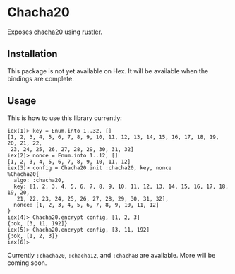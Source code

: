 # Chacha20

Exposes [chacha20](https://docs.rs/crate/chacha20/0.7.1) using [rustler](https://github.com/rusterlium/rustler).

## Installation

This package is not yet available on Hex. It will be available when the bindings are complete.

## Usage

This is how to use this library currently:

```
iex(1)> key = Enum.into 1..32, []
[1, 2, 3, 4, 5, 6, 7, 8, 9, 10, 11, 12, 13, 14, 15, 16, 17, 18, 19, 20, 21, 22,
 23, 24, 25, 26, 27, 28, 29, 30, 31, 32]
iex(2)> nonce = Enum.into 1..12, []
[1, 2, 3, 4, 5, 6, 7, 8, 9, 10, 11, 12]
iex(3)> config = Chacha20.init :chacha20, key, nonce
%Chacha20{
  algo: :chacha20,
  key: [1, 2, 3, 4, 5, 6, 7, 8, 9, 10, 11, 12, 13, 14, 15, 16, 17, 18, 19, 20,
   21, 22, 23, 24, 25, 26, 27, 28, 29, 30, 31, 32],
  nonce: [1, 2, 3, 4, 5, 6, 7, 8, 9, 10, 11, 12]
}
iex(4)> Chacha20.encrypt config, [1, 2, 3]
{:ok, [3, 11, 192]}
iex(5)> Chacha20.encrypt config, [3, 11, 192]
{:ok, [1, 2, 3]}
iex(6)>
```

Currently `:chacha20`, `:chacha12`, and `:chacha8` are available. More will be coming soon.
